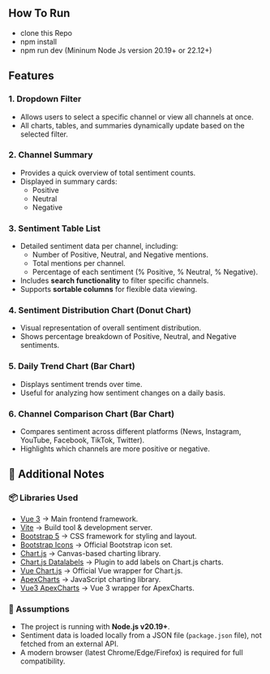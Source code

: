 ## How To Run
- clone this Repo
- npm install
- npm run dev (Mininum Node Js version 20.19+ or 22.12+)

## Features

### 1. Dropdown Filter
- Allows users to select a specific channel or view all channels at once.
- All charts, tables, and summaries dynamically update based on the selected filter.

### 2. Channel Summary
- Provides a quick overview of total sentiment counts.
- Displayed in summary cards:
  - Positive
  - Neutral
  - Negative

### 3. Sentiment Table List
- Detailed sentiment data per channel, including:
  - Number of Positive, Neutral, and Negative mentions.
  - Total mentions per channel.
  - Percentage of each sentiment (% Positive, % Neutral, % Negative).
- Includes **search functionality** to filter specific channels.
- Supports **sortable columns** for flexible data viewing.

### 4. Sentiment Distribution Chart (Donut Chart)
- Visual representation of overall sentiment distribution.
- Shows percentage breakdown of Positive, Neutral, and Negative sentiments.

### 5. Daily Trend Chart (Bar Chart)
- Displays sentiment trends over time.
- Useful for analyzing how sentiment changes on a daily basis.

### 6. Channel Comparison Chart (Bar Chart)
- Compares sentiment across different platforms (News, Instagram, YouTube, Facebook, TikTok, Twitter).
- Highlights which channels are more positive or negative.

## 📌 Additional Notes

### 📦 Libraries Used
- [Vue 3](https://vuejs.org/) → Main frontend framework.
- [Vite](https://vitejs.dev/) → Build tool & development server.
- [Bootstrap 5](https://getbootstrap.com/) → CSS framework for styling and layout.
- [Bootstrap Icons](https://icons.getbootstrap.com/) → Official Bootstrap icon set.
- [Chart.js](https://www.chartjs.org/) → Canvas-based charting library.
- [Chart.js Datalabels](https://chartjs-plugin-datalabels.netlify.app/) → Plugin to add labels on Chart.js charts.
- [Vue Chart.js](https://vue-chartjs.org/) → Official Vue wrapper for Chart.js.
- [ApexCharts](https://apexcharts.com/) → JavaScript charting library.
- [Vue3 ApexCharts](https://apexcharts.com/docs/vue-charts/) → Vue 3 wrapper for ApexCharts.

### 📝 Assumptions
- The project is running with **Node.js v20.19+**.
- Sentiment data is loaded locally from a JSON file (`package.json` file), not fetched from an external API.
- A modern browser (latest Chrome/Edge/Firefox) is required for full compatibility.
